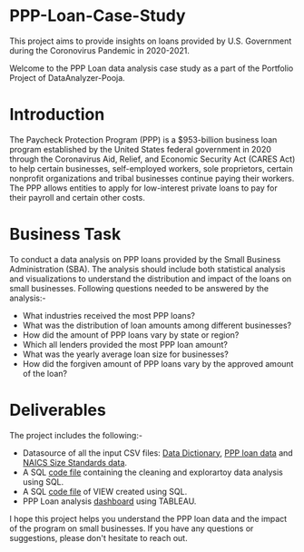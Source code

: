 # PPP-Loan-Case-Study
This project aims to provide insights on loans provided by U.S. Government during the Coronovirus Pandemic in 2020-2021. 

Welcome to the PPP Loan data analysis case study as a part of the Portfolio Project of DataAnalyzer-Pooja. 

# Introduction 
The Paycheck Protection Program (PPP) is a $953-billion business loan program established by the United States federal government in 2020 through the Coronavirus Aid, Relief, and Economic Security Act (CARES Act) to help certain businesses, self-employed workers, sole proprietors, certain nonprofit organizations and tribal businesses continue paying their workers. The PPP allows entities to apply for low-interest private loans to pay for their payroll and certain other costs.

# Business Task
To conduct a data analysis on PPP loans provided by the Small Business Administration (SBA). The analysis should include both statistical analysis and visualizations to understand the distribution and impact of the loans on small businesses.
Following questions needed to be answered by the analysis:-
- What industries received the most PPP loans?
- What was the distribution of loan amounts among different businesses?
- How did the amount of PPP loans vary by state or region?
- Which all lenders provided the most PPP loan amount?
- What was the yearly average loan size for businesses?
- How did the forgiven amount of PPP loans vary by the approved amount of the loan?

# Deliverables
The project includes the following:-
- Datasource of all the input CSV files: [Data Dictionary](https://data.sba.gov/dataset/ppp-foia), [PPP loan data](https://data.sba.gov/dataset/ppp-foia) and [NAICS Size Standards data](https://www.sba.gov/document/support-table-size-standards).
- A SQL [code file](https://github.com/DataAnalyzer-Pooja/PPP-Loan-Case-Study/blob/main/SQL_Queries_Case_Study_PPP.sql) containing the cleaning and explorartoy data analysis using SQL. 
- A SQL [code file](https://github.com/DataAnalyzer-Pooja/PPP-Loan-Case-Study/blob/main/SQL_View_Case_Study_PPP.sql) of VIEW created using SQL.
- PPP Loan analysis [dashboard](https://public.tableau.com/app/profile/pooja1749/viz/PPPAnalysisDashboard/PPPSummary) using TABLEAU. 

I hope this project helps you understand the PPP loan data and the impact of the program on small businesses. If you have any questions or suggestions, please don't hesitate to reach out.
